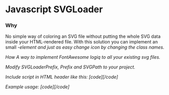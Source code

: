# Javascript SVGLoader

### Why
No simple way of coloring an SVG file without putting the whole SVG data inside your HTML-rendered file. With this solution you can implement an small <i>-element and just as easy change icon by changing the class names.

How
A way to implement FontAwesome logiq to all your existing svg files.

Modify SVGLoaderPrefix, Prefix and SVGPath to your project.

Include script in HTML header like this:
[code]<script type="text/javascript" src="/src/js/SVGLoader.js?v=1.0.0" defer></script>[/code]

Example usage:
[code]<i class="lo-icon lo-profile"></i>[/code]
